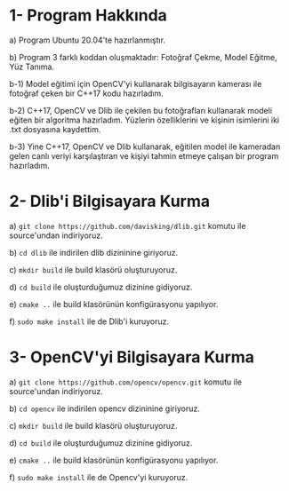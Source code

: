 # 1- Program Hakkında 

a) Program Ubuntu 20.04'te hazırlanmıştır.

b) Program 3 farklı koddan oluşmaktadır: Fotoğraf Çekme, Model Eğitme, Yüz Tanıma.

b-1) Model eğitimi için OpenCV'yi kullanarak bilgisayarın kamerası ile fotoğraf çeken bir C++17 kodu hazırladım.

b-2) C++17, OpenCV ve Dlib ile çekilen bu fotoğrafları kullanarak modeli eğiten bir algoritma hazırladım. Yüzlerin özelliklerini ve kişinin isimlerini iki .txt dosyasına kaydettim.

b-3) Yine C++17, OpenCV ve Dlib kullanarak, eğitilen model ile kameradan gelen canlı veriyi karşılaştıran ve kişiyi tahmin etmeye çalışan bir program hazırladım.

#  2- Dlib'i Bilgisayara Kurma

a) `git clone https://github.com/davisking/dlib.git` komutu ile source'undan indiriyoruz.

b) `cd dlib` ile indirilen dlib dizininine giriyoruz.

c) `mkdir build` ile build klasörü oluşturuyoruz.

d) `cd build` ile oluşturduğumuz dizinine gidiyoruz.

e) `cmake ..` ile build klasörünün konfigürasyonu yapılıyor.

f) `sudo make install` ile de Dlib'i kuruyoruz.

# 3- OpenCV'yi Bilgisayara Kurma

a) `git clone https://github.com/opencv/opencv.git` komutu ile source'undan indiriyoruz.

b) `cd opencv` ile indirilen opencv dizininine giriyoruz.

c) `mkdir build` ile build klasörü oluşturuyoruz.

d) `cd build` ile oluşturduğumuz dizinine gidiyoruz.

e) `cmake ..` ile build klasörünün konfigürasyonu yapılıyor.

f) `sudo make install` ile de Opencv'yi kuruyoruz.
